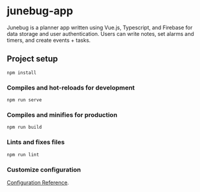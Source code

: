 # junebug-app

Junebug is a planner app written using Vue.js, Typescript, and Firebase for data storage and user authentication.
Users can write notes, set alarms and timers, and create events + tasks.


## Project setup
```
npm install
```

### Compiles and hot-reloads for development
```
npm run serve
```

### Compiles and minifies for production
```
npm run build
```

### Lints and fixes files
```
npm run lint
```

### Customize configuration
[Configuration Reference](https://cli.vuejs.org/config/).
